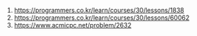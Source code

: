 1. https://programmers.co.kr/learn/courses/30/lessons/1838
2. https://programmers.co.kr/learn/courses/30/lessons/60062
3. https://www.acmicpc.net/problem/2632

